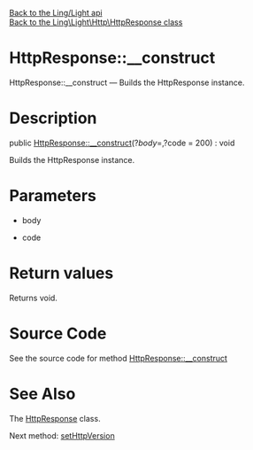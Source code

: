 [Back to the Ling/Light api](https://github.com/lingtalfi/Light/blob/master/doc/api/Ling/Light.md)<br>
[Back to the Ling\Light\Http\HttpResponse class](https://github.com/lingtalfi/Light/blob/master/doc/api/Ling/Light/Http/HttpResponse.md)


HttpResponse::__construct
================



HttpResponse::__construct — Builds the HttpResponse instance.




Description
================


public [HttpResponse::__construct](https://github.com/lingtalfi/Light/blob/master/doc/api/Ling/Light/Http/HttpResponse/__construct.md)(?$body = , ?$code = 200) : void




Builds the HttpResponse instance.




Parameters
================


- body

    

- code

    


Return values
================

Returns void.








Source Code
===========
See the source code for method [HttpResponse::__construct](https://github.com/lingtalfi/Light/blob/master/Http/HttpResponse.php#L119-L125)


See Also
================

The [HttpResponse](https://github.com/lingtalfi/Light/blob/master/doc/api/Ling/Light/Http/HttpResponse.md) class.

Next method: [setHttpVersion](https://github.com/lingtalfi/Light/blob/master/doc/api/Ling/Light/Http/HttpResponse/setHttpVersion.md)<br>

